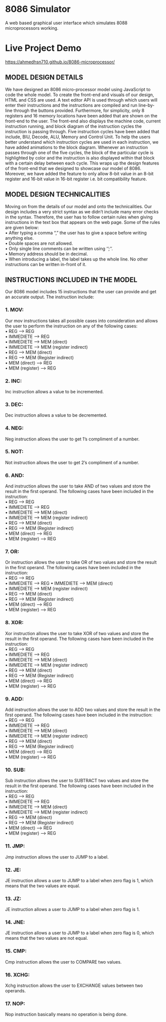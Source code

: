 # 8086 Simulator
A web based graphical user interface which simulates 8088 microprocessors working.

# Live Project Demo
 https://ahmedhsn710.github.io/8086-microprocessor/

## MODEL DESIGN DETAILS
We have designed an 8086 micro-processor model using JavaScript to code the whole model. To create the front-end and visuals of our design, HTML and CSS are used.  A text editor API is used through which users will enter their instructions and the instructions are compiled and run line-by-line through the buttons provided. Furthermore, for simplicity, only 8 registers and 16 memory locations have been added that are shown on the front-end to the user. The front-end also displays the machine code, current instruction running, and block diagram of the instruction cycles the instruction is passing through. Five instruction cycles have been added that include, BIU, Decode, ALU, Memory and Control Unit.  To help the users better understand which instruction cycles are used in each instruction, we have added animations to the block diagram. Whenever an instruction passes through one of the five cycles, the block of the particular cycle is highlighted by color and the instruction is also displayed within that block with a certain delay between each cycle. This wraps up the design features of the front-end that we designed to showcase our model of 8086. Moreover, we have added the feature to only allow 8-bit value in an 8-bit register and 16-bit value in 16-bit register i.e. bit compatibility feature.

## MODEL DESIGN TECHNICALITIES
Moving on from the details of our model and onto the technicalities. Our design includes a very strict syntax as we didn’t include many error checks in the syntax. Therefore, the user has to follow certain rules when giving instructions in the text box that appears on the web page. Some of the rules are given below:  
•	After typing a comma “,” the user has to give a space before writing anything else.  
•	Double spaces are not allowed.  
•	Only single line comments can be written using ‘’;’’.  
•	Memory address should be in decimal.  
•	When introducing a label, the label takes up the whole line. No other instructions can be written in-front of it.  
  
## INSTRUCTIONS INCLUDED IN THE MODEL
Our 8086 model includes 15 instructions that the user can provide and get an accurate output. The instruction include:
### 1.	MOV: 
Our mov instructions takes all possible cases into consideration and allows the user to perform the instruction on any of the following cases:  
•	REG --> REG  
•	IMMEDIETE --> REG  
•	IMMEDIETE --> MEM (direct)   
•	IMMEDIETE --> MEM (register indirect)  
•	REG --> MEM (direct)  
•	REG --> MEM (Register indirect)  
•	MEM (direct) --> REG  
•	MEM (register) --> REG  

### 2.	INC:
Inc instruction allows a value to be incremented.
### 3.	DEC:
Dec instruction allows a value to be decremented.
### 4.	NEG:
Neg instruction allows the user to get 1’s compliment of a number.
### 5.	NOT:
Not instruction allows the user to get 2’s compliment of a number.

### 6.	AND:
And instruction allows the user to take AND of two values and store the result in the first operand. The following cases have been included in the instruction:  
•	REG --> REG  
•	IMMEDIETE --> REG  
•	IMMEDIETE --> MEM (direct)  
•	IMMEDIETE --> MEM (register indirect)  
•	REG --> MEM (direct)  
•	REG --> MEM (Register indirect)  
•	MEM (direct) --> REG  
•	MEM (register) --> REG  

### 7.	OR:
Or instruction allows the user to take OR of two values and store the result in the first operand. The following cases have been included in the instruction:  
•	REG --> REG  
•	IMMEDIETE --> REG 
•	IMMEDIETE --> MEM (direct)  
•	IMMEDIETE --> MEM (register indirect)  
•	REG --> MEM (direct)  
•	REG --> MEM (Register indirect)  
•	MEM (direct) --> REG  
•	MEM (register) --> REG  

### 8.	XOR:
Xor instruction allows the user to take XOR of two values and store the result in the first operand. The following cases have been included in the instruction:  
•	REG --> REG  
•	IMMEDIETE --> REG  
•	IMMEDIETE --> MEM (direct)  
•	IMMEDIETE --> MEM (register indirect)  
•	REG --> MEM (direct)  
•	REG --> MEM (Register indirect)  
•	MEM (direct) --> REG  
•	MEM (register) --> REG  

### 9.	ADD:
Add instruction allows the user to ADD two values and store the result in the first operand. The following cases have been included in the instruction:  
•	REG --> REG  
•	IMMEDIETE --> REG  
•	IMMEDIETE --> MEM (direct)  
•	IMMEDIETE --> MEM (register indirect)  
•	REG --> MEM (direct)  
•	REG --> MEM (Register indirect)  
•	MEM (direct) --> REG  
•	MEM (register) --> REG  

### 10.	SUB:
Sub instruction allows the user to SUBTRACT two values and store the result in the first operand. The following cases have been included in the instruction:  
•	REG --> REG  
•	IMMEDIETE --> REG  
•	IMMEDIETE --> MEM (direct)  
•	IMMEDIETE --> MEM (register indirect)  
•	REG --> MEM (direct)  
•	REG --> MEM (Register indirect)  
•	MEM (direct) --> REG  
•	MEM (register) --> REG  

### 11.	JMP:
Jmp instruction allows the user to JUMP to a label.
### 12.	JE:
JE instruction allows a user to JUMP to a label when zero flag is 1, which means that the two values are equal.
### 13.	JZ:
JE instruction allows a user to JUMP to a label when zero flag is 1.
### 14.	JNE:
JE instruction allows a user to JUMP to a label when zero flag is 0, which means that the two values are not equal.
### 15.	CMP:
Cmp instruction allows the user to COMPARE two values.
### 16.	XCHG:
Xchg instruction allows the user to EXCHANGE values between two operands.
### 17.	NOP:
Nop instruction basically means no operation is being done.

